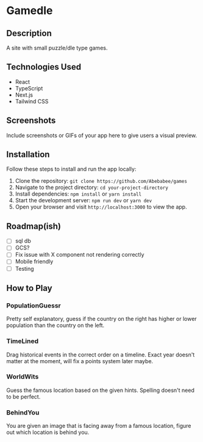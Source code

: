 # Gamedle

## Description

A site with small puzzle/dle type games.

## Technologies Used

- React
- TypeScript
- Next.js
- Tailwind CSS

## Screenshots

Include screenshots or GIFs of your app here to give users a visual preview.

## Installation

Follow these steps to install and run the app locally:

1. Clone the repository: `git clone https://github.com/Abebabee/games`
2. Navigate to the project directory: `cd your-project-directory`
3. Install dependencies: `npm install` or `yarn install`
4. Start the development server: `npm run dev` or `yarn dev`
5. Open your browser and visit `http://localhost:3000` to view the app.

## Roadmap(ish)
- [ ] sql db
- [ ] GCS?
- [ ] Fix issue with X component not rendering correctly
- [ ] Mobile friendly
- [ ] Testing

## How to Play

### PopulationGuessr

Pretty self explanatory, guess if the country on the right has higher or lower population than the country on the left.

### TimeLined

Drag historical events in the correct order on a timeline. Exact year doesn't matter at the moment, will fix a points system later maybe.

### WorldWits

Guess the famous location based on the given hints. Spelling doesn't need to be perfect.

### BehindYou

You are given an image that is facing away from a famous location, figure out which location is behind you.
